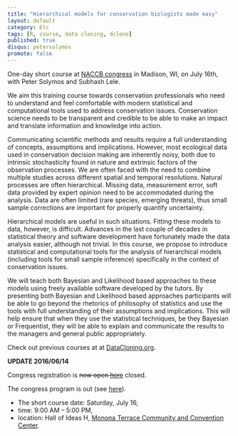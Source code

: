 ```yaml
---
title: "Hierarchical models for conservation biologists made easy"
layout: default
category: Etc
tags: [R, course, data cloning, dclone]
published: true
disqus: petersolymos
promote: false
---
```


One-day short course at [NACCB congress](http://www.scbnacongress.org/) in Madison, WI, on July 16th, with Peter Solymos and Subhash Lele.

We aim this training course towards conservation professionals who need to understand and feel comfortable with modern statistical and computational tools used to address conservation issues. Conservation science needs to be transparent and credible to be able to make an impact and translate information and knowledge into action.

Communicating scientific methods and results require a full understanding of concepts, assumptions and implications. However, most ecological data used in conservation decision making are inherently noisy, both due to intrinsic stochasticity found in nature and extrinsic factors of the observation processes. We are often faced with the need to combine multiple studies across different spatial and temporal resolutions. Natural processes are often hierarchical. Missing data, measurement error, soft data provided by expert opinion need to be accommodated during the analysis. Data are often limited (rare species, emerging threats), thus small sample corrections are important for properly quantify uncertainty.

Hierarchical models are useful in such situations. Fitting these models to data, however, is difficult. Advances in the last couple of decades in statistical theory and software development have fortunately made the data analysis easier, although not trivial. In this course, we propose to introduce statistical and computational tools for the analysis of hierarchical models (including tools for small sample inference) specifically in the context of conservation issues.

We will teach both Bayesian and Likelihood based approaches to these models using freely available software developed by the tutors. By presenting both Bayesian and Likelihood based approaches participants will be able to go beyond the rhetorics of philosophy of statistics and use the tools with full understanding of their assumptions and implications. This will help ensure that when they use the statistical techniques, be they Bayesian or Frequentist, they will be able to explain and communicate the results to the managers and general public appropriately.

Check out previous courses at at [DataCloning.org](http://datacloning.org/courses/).

**UPDATE 2016/06/14**

Congress registration is <del>now open [here](http://www.scbnacongress.org/short-courses)</del> closed.

The congress program is out (see [here](http://www.xcdsystem.com/scbna/program/)).

* The short course date: Saturday, July 16,
* time: 9:00 AM &ndash; 5:00 PM,
* location: Hall of Ideas H, [Monona Terrace Community and Convention Center](http://www.mononaterrace.com/).
